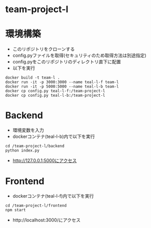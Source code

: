 # team-project-l

# 環境構築
- このリポジトリをクローンする
- config.pyファイルを取得(セキュリティのため取得方法は別途指定)
- config.pyをこのリポジトリのディレクトリ直下に配置
- 以下を実行
```
docker build -t team-l .
docker run -it -p 3000:3000 --name teal-l-f team-l 
docker run -it -p 5000:5000 --name teal-l-b team-l 
docker cp config.py teal-l-f:/team-project-l
docker cp config.py teal-l-b:/team-project-l
```

# Backend
- 環境変数を入力
- dockerコンテナ(teal-l-b)内で以下を実行
```
cd /team-project-l/backend
python index.py
```
- http://127.0.0.1:5000にアクセス

# Frontend
- dockerコンテナ(teal-l-f)内で以下を実行
```
cd /team-project-l/frontend
npm start
```
- http://localhost:3000/にアクセス